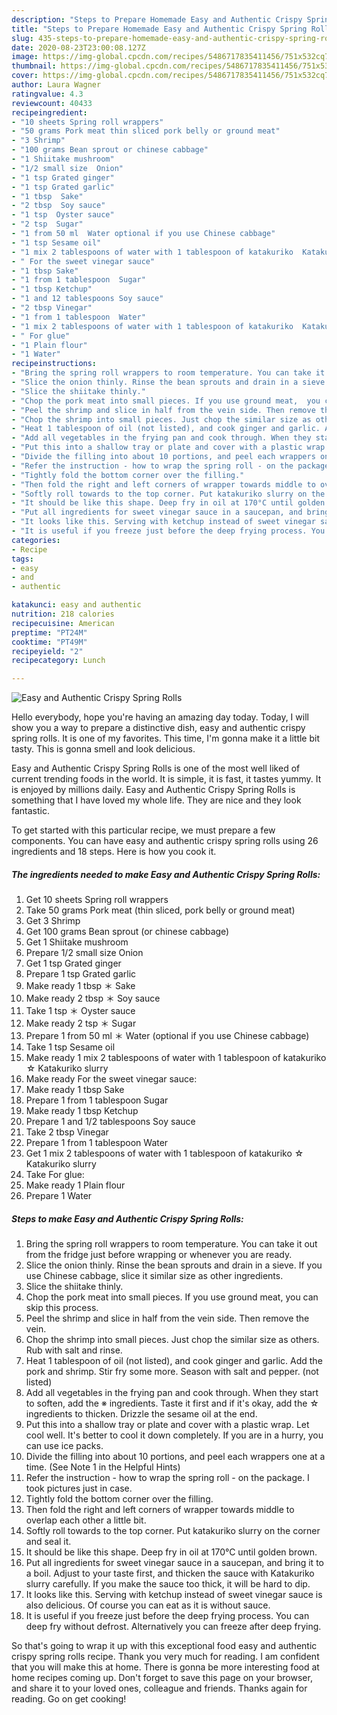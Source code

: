 ```yaml
---
description: "Steps to Prepare Homemade Easy and Authentic Crispy Spring Rolls"
title: "Steps to Prepare Homemade Easy and Authentic Crispy Spring Rolls"
slug: 435-steps-to-prepare-homemade-easy-and-authentic-crispy-spring-rolls
date: 2020-08-23T23:00:08.127Z
image: https://img-global.cpcdn.com/recipes/5486717835411456/751x532cq70/easy-and-authentic-crispy-spring-rolls-recipe-main-photo.jpg
thumbnail: https://img-global.cpcdn.com/recipes/5486717835411456/751x532cq70/easy-and-authentic-crispy-spring-rolls-recipe-main-photo.jpg
cover: https://img-global.cpcdn.com/recipes/5486717835411456/751x532cq70/easy-and-authentic-crispy-spring-rolls-recipe-main-photo.jpg
author: Laura Wagner
ratingvalue: 4.3
reviewcount: 40433
recipeingredient:
- "10 sheets Spring roll wrappers"
- "50 grams Pork meat thin sliced pork belly or ground meat"
- "3 Shrimp"
- "100 grams Bean sprout or chinese cabbage"
- "1 Shiitake mushroom"
- "1/2 small size  Onion"
- "1 tsp Grated ginger"
- "1 tsp Grated garlic"
- "1 tbsp  Sake"
- "2 tbsp  Soy sauce"
- "1 tsp  Oyster sauce"
- "2 tsp  Sugar"
- "1 from 50 ml  Water optional if you use Chinese cabbage"
- "1 tsp Sesame oil"
- "1 mix 2 tablespoons of water with 1 tablespoon of katakuriko  Katakuriko slurry"
- " For the sweet vinegar sauce"
- "1 tbsp Sake"
- "1 from 1 tablespoon  Sugar"
- "1 tbsp Ketchup"
- "1 and 12 tablespoons Soy sauce"
- "2 tbsp Vinegar"
- "1 from 1 tablespoon  Water"
- "1 mix 2 tablespoons of water with 1 tablespoon of katakuriko  Katakuriko slurry"
- " For glue"
- "1 Plain flour"
- "1 Water"
recipeinstructions:
- "Bring the spring roll wrappers to room temperature. You can take it out from the fridge just before wrapping or whenever you are ready."
- "Slice the onion thinly. Rinse the bean sprouts and drain in a sieve. If you use Chinese cabbage, slice it similar size as other ingredients."
- "Slice the shiitake thinly."
- "Chop the pork meat into small pieces. If you use ground meat,  you can skip this process."
- "Peel the shrimp and slice in half from the vein side. Then remove the vein."
- "Chop the shrimp into small pieces. Just chop the similar size as others. Rub with salt and rinse."
- "Heat 1 tablespoon of oil (not listed), and cook ginger and garlic. Add the pork and shrimp. Stir fry some more. Season with salt and pepper. (not listed)"
- "Add all vegetables in the frying pan and cook through. When they start to soften, add the ※ ingredients. Taste it first and if it&#39;s okay, add the ☆ ingredients to thicken. Drizzle the sesame oil at the end."
- "Put this into a shallow tray or plate and cover with a plastic wrap. Let cool well. It&#39;s better to cool it down completely. If you are in a hurry, you can use ice packs."
- "Divide the filling into about 10 portions, and peel each wrappers one at a time. (See Note 1 in the Helpful Hints)"
- "Refer the instruction - how to wrap the spring roll - on the package. I took pictures just in case."
- "Tightly fold the bottom corner over the filling."
- "Then fold the right and left corners of wrapper towards middle to overlap each other a little bit."
- "Softly roll towards to the top corner. Put katakuriko slurry on the corner and seal it."
- "It should be like this shape. Deep fry in oil at 170°C until golden brown."
- "Put all ingredients for sweet vinegar sauce in a saucepan, and bring it to a boil. Adjust to your taste first, and thicken the sauce with Katakuriko slurry carefully. If you make the sauce too thick, it will be hard to dip."
- "It looks like this. Serving with ketchup instead of sweet vinegar sauce is also delicious. Of course you can eat as it is without sauce."
- "It is useful if you freeze just before the deep frying process. You can deep fry without defrost. Alternatively you can freeze after deep frying."
categories:
- Recipe
tags:
- easy
- and
- authentic

katakunci: easy and authentic 
nutrition: 218 calories
recipecuisine: American
preptime: "PT24M"
cooktime: "PT49M"
recipeyield: "2"
recipecategory: Lunch

---
```



![Easy and Authentic Crispy Spring Rolls](https://img-global.cpcdn.com/recipes/5486717835411456/751x532cq70/easy-and-authentic-crispy-spring-rolls-recipe-main-photo.jpg)

Hello everybody, hope you're having an amazing day today. Today, I will show you a way to prepare a distinctive dish, easy and authentic crispy spring rolls. It is one of my favorites. This time, I'm gonna make it a little bit tasty. This is gonna smell and look delicious.



Easy and Authentic Crispy Spring Rolls is one of the most well liked of current trending foods in the world. It is simple, it is fast, it tastes yummy. It is enjoyed by millions daily. Easy and Authentic Crispy Spring Rolls is something that I have loved my whole life. They are nice and they look fantastic.


To get started with this particular recipe, we must prepare a few components. You can have easy and authentic crispy spring rolls using 26 ingredients and 18 steps. Here is how you cook it.

<!--inarticleads1-->

##### The ingredients needed to make Easy and Authentic Crispy Spring Rolls:

1. Get 10 sheets Spring roll wrappers
1. Take 50 grams Pork meat (thin sliced, pork belly or ground meat)
1. Get 3 Shrimp
1. Get 100 grams Bean sprout (or chinese cabbage)
1. Get 1 Shiitake mushroom
1. Prepare 1/2 small size  Onion
1. Get 1 tsp Grated ginger
1. Prepare 1 tsp Grated garlic
1. Make ready 1 tbsp ＊ Sake
1. Make ready 2 tbsp ＊ Soy sauce
1. Take 1 tsp ＊ Oyster sauce
1. Make ready 2 tsp ＊ Sugar
1. Prepare 1 from 50 ml ＊ Water (optional if you use Chinese cabbage)
1. Take 1 tsp Sesame oil
1. Make ready 1 mix 2 tablespoons of water with 1 tablespoon of katakuriko ☆ Katakuriko slurry
1. Make ready  For the sweet vinegar sauce:
1. Make ready 1 tbsp Sake
1. Prepare 1 from 1 tablespoon  Sugar
1. Make ready 1 tbsp Ketchup
1. Prepare 1 and 1/2 tablespoons Soy sauce
1. Take 2 tbsp Vinegar
1. Prepare 1 from 1 tablespoon  Water
1. Get 1 mix 2 tablespoons of water with 1 tablespoon of katakuriko ☆ Katakuriko slurry
1. Take  For glue:
1. Make ready 1 Plain flour
1. Prepare 1 Water




<!--inarticleads2-->

##### Steps to make Easy and Authentic Crispy Spring Rolls:

1. Bring the spring roll wrappers to room temperature. You can take it out from the fridge just before wrapping or whenever you are ready.
1. Slice the onion thinly. Rinse the bean sprouts and drain in a sieve. If you use Chinese cabbage, slice it similar size as other ingredients.
1. Slice the shiitake thinly.
1. Chop the pork meat into small pieces. If you use ground meat,  you can skip this process.
1. Peel the shrimp and slice in half from the vein side. Then remove the vein.
1. Chop the shrimp into small pieces. Just chop the similar size as others. Rub with salt and rinse.
1. Heat 1 tablespoon of oil (not listed), and cook ginger and garlic. Add the pork and shrimp. Stir fry some more. Season with salt and pepper. (not listed)
1. Add all vegetables in the frying pan and cook through. When they start to soften, add the ※ ingredients. Taste it first and if it&#39;s okay, add the ☆ ingredients to thicken. Drizzle the sesame oil at the end.
1. Put this into a shallow tray or plate and cover with a plastic wrap. Let cool well. It&#39;s better to cool it down completely. If you are in a hurry, you can use ice packs.
1. Divide the filling into about 10 portions, and peel each wrappers one at a time. (See Note 1 in the Helpful Hints)
1. Refer the instruction - how to wrap the spring roll - on the package. I took pictures just in case.
1. Tightly fold the bottom corner over the filling.
1. Then fold the right and left corners of wrapper towards middle to overlap each other a little bit.
1. Softly roll towards to the top corner. Put katakuriko slurry on the corner and seal it.
1. It should be like this shape. Deep fry in oil at 170°C until golden brown.
1. Put all ingredients for sweet vinegar sauce in a saucepan, and bring it to a boil. Adjust to your taste first, and thicken the sauce with Katakuriko slurry carefully. If you make the sauce too thick, it will be hard to dip.
1. It looks like this. Serving with ketchup instead of sweet vinegar sauce is also delicious. Of course you can eat as it is without sauce.
1. It is useful if you freeze just before the deep frying process. You can deep fry without defrost. Alternatively you can freeze after deep frying.




So that's going to wrap it up with this exceptional food easy and authentic crispy spring rolls recipe. Thank you very much for reading. I am confident that you will make this at home. There is gonna be more interesting food at home recipes coming up. Don't forget to save this page on your browser, and share it to your loved ones, colleague and friends. Thanks again for reading. Go on get cooking!
